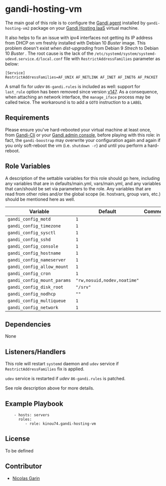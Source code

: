 gandi-hosting-vm
=========

The main goal of this role is to configure the [Gandi agent](https://docs.gandi.net/fr/cloud/gestion_serveur/agent_gandi.html) installed by `gandi-hosting-vm2` package on your [Gandi Hosting IaaS](https://www.gandi.net/en/cloud) virtual machine.

It also helps to fix an issue with ipv4 interfaces not getting its IP address from DHCP on vm freshly installed with Debian 10 _Buster_ image. This problem doesn't exist when _dist-upgrading_ from Debian 9 _Strech_ to Debian 10 _Buster_ . The root cause is the lack of the `/etc/systemd/system/systemd-udevd.service.d/local.conf` file with `RestrictAddressFamilies` parameter as below:

```properties
[Service]
RestrictAddressFamilies=AF_UNIX AF_NETLINK AF_INET AF_INET6 AF_PACKET
```

A small fix for _udev_ `86-gandi.rules` is included as well: support for `last_rule` option has been removed since version [v147](https://github.com/pavlinux/udev/blob/master/ChangeLog). As a consequence, when attaching an network interface, the `manage_iface` process may be called twice. The workaround is to add a `GOTO` instruction to a `LABEL`

Requirements
------------

Please ensure you've hard-rebooted your virtual machine at least once, from [Gandi-Cli](https://cli.gandi.net/) or your [Gandi admin console](https://admin.gandi.net/cloud/), before playing with this role: in fact, the `gandi-boostrap` may overwrite your configuration again and again if you only soft-reboot the vm (i.e. `shutdown -r`) and until you perform a hard-reboot.

Role Variables
--------------

A description of the settable variables for this role should go here, including any variables that are in defaults/main.yml, vars/main.yml, and any variables that can/should be set via parameters to the role. Any variables that are read from other roles and/or the global scope (ie. hostvars, group vars, etc.) should be mentioned here as well.

| Variable                  	| Default 	| Comments 	|
|---------------------	      |---------	|----------	|
| `gandi_config_motd`         | `1`       |   |
| `gandi_config_timezone`     | `1`       |   |
| `gandi_config_sysctl`       | `1`       |   |
| `gandi_config_sshd`         | `1`       |   |
| `gandi_config_console`      | `1`       |   |
| `gandi_config_hostname`     | `1`       |   |
| `gandi_config_nameserver`   | `1`       |   |
| `gandi_config_allow_mount`  | `1`       |   |
| `gandi_config_cron`         | `1`       |   |
| `gandi_config_mount_params` | `"rw,nosuid,nodev,noatime"` |   |
| `gandi_config_disk_root`    | `"/srv"`  |   |
| `gandi_config_nodhcp`       | `""`      |   |
| `gandi_config_multiqueue`   | `1`       |   |
| `gandi_config_network`      | `1`       |   |

Dependencies
------------

None


Listeners/Handlers
----------------

This role will restart `systemd` daemon and `udev` service if `RestrictAddressFamilies` fix is applied.

`udev` service is restarted if _udev_ `86-gandi.rules` is patched.

See role description above for more details.

Example Playbook
----------------

```
    - hosts: servers
      roles:
         - role: kinou74.gandi-hosting-vm
```

License
-------

To be defined

Contributor
------------------

- [Nicolas Garin](https://github.com/kinou74)